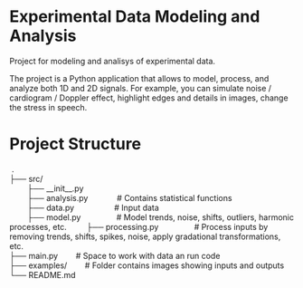 # Experimental Data Modeling and Analysis
Project for modeling and analisys of experimental data.

The project is a Python application that allows to model, process, and analyze both 1D and 2D signals. For example, you can simulate noise / cardiogram / Doppler effect, highlight edges and details in images, change
the stress in speech.

# Project Structure
 .  
├── src/  
        ├── \_\_init\_\_.py  
        ├── analysis.py             # Contains statistical functions  
        ├── data.py                  # Input data  
        ├── model.py                # Model trends, noise, shifts, outliers, harmonic processes, etc.
        ├── processing.py                # Process inputs by removing trends, shifts, spikes, noise, apply gradational transformations, etc.   
├── main.py        # Space to work with data an run code  
├── examples/        # Folder contains images showing inputs and outputs  
└── README.md
